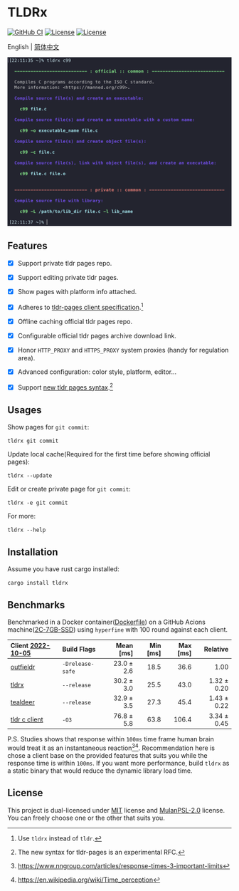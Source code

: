 <h1>TLDRx</h1>

<p>
  <a href="https://github.com/tldrx/tldrx/actions/workflows/ci.yml"><img alt="GitHub CI" src="https://github.com/tldrx/tldrx/actions/workflows/ci.yml/badge.svg"></a>
  <a href="https://github.com/tldrx/tldrx#license"><img alt="License" src="https://img.shields.io/crates/l/tldrx"></a>
  <a href="https://crates.io/crates/tldrx"><img alt="License" src="https://img.shields.io/crates/v/tldrx"></a>
</p>

<p>English | <a href="README.zh.md">简体中文</a></p>

<p>
  <img src="docs/screenshot.png" alt="screenshot" width="582">
</p>


## Features

- [x] Support private tldr pages repo. 
- [x] Support editing private tldr pages.
- [x] Show pages with platform info attached.
- [x] Adheres to [tldr-pages client specification](https://github.com/tldr-pages/tldr/blob/main/CLIENT-SPECIFICATION.md).[^1]
- [x] Offline caching official tldr pages repo.
- [x] Configurable official tldr pages archive download link.
- [x] Honor `HTTP_PROXY` and `HTTPS_PROXY` system proxies (handy for regulation area).
- [x] Advanced configuration: color style, platform, editor...
- [x] Support [new tldr pages syntax](https://github.com/tldr-pages/tldr/pull/958).[^2]


## Usages

Show pages for `git commit`:

    tldrx git commit

Update local cache(Required for the first time before showing official pages):

    tldrx --update

Edit or create private page for `git commit`:

    tldrx -e git commit

For more:

    tldrx --help


## Installation

Assume you have rust cargo installed:

    cargo install tldrx

## Benchmarks

Benchmarked in a Docker container([Dockerfile](benches/Dockerfile)) on a GitHub Acions machine([2C-7GB-SSD]) 
using `hyperfine` with 100 round against each client. 

| Client [2022-10-05]                                          | Build Flags      |  Mean [ms] | Min [ms] | Max [ms] |    Relative |
| :----------------------------------------------------------- | :--------------- | ---------: | -------: | -------: | ----------: |
| [outfieldr](https://gitlab.com/ve-nt/outfieldr)              | `-Drelease-safe` | 23.0 ± 2.6 |     18.5 |     36.6 |        1.00 |
| [tldrx](https://github.com/tldrx/tldrx)                      | `--release`      | 30.2 ± 3.0 |     25.5 |     43.0 | 1.32 ± 0.20 |
| [tealdeer](https://github.com/dbrgn/tealdeer)                | `--release`      | 32.9 ± 3.5 |     27.3 |     45.4 | 1.43 ± 0.22 |
| [tldr c client](https://github.com/tldr-pages/tldr-c-client) | `-O3`            | 76.8 ± 5.8 |     63.8 |    106.4 | 3.34 ± 0.45 |

P.S. Studies shows that response within `100ms` time frame human brain would treat it as an instantaneous reaction[^3][^4].
Recommendation here is chose a client base on the provided features that suits you while the response time is within `100ms`.
If you want more performance, build `tldrx` as a static binary that would reduce the dynamic library load time.


## License

This project is dual-licensed under [MIT](LICENSE-MIT) license and [MulanPSL-2.0](LICENSE-MulanPSL) license.
You can freely choose one or the other that suits you.



[^1]: Use `tldrx` instead of `tldr`.

[^2]: The new syntax for tldr-pages is an experimental RFC.

[^3]: https://www.nngroup.com/articles/response-times-3-important-limits
[^4]: https://en.wikipedia.org/wiki/Time_perception


[2C-7GB-SSD]: https://docs.github.com/en/actions/using-github-hosted-runners/about-github-hosted-runners#supported-runners-and-hardware-resources
[2022-10-05]: https://github.com/tldrx/tldrx/actions/runs/3188985781/jobs/5202273436